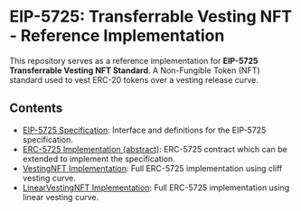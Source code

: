 # EIP-5725: Transferrable Vesting NFT - Reference Implementation
This repository serves as a reference implementation for **EIP-5725 Transferrable Vesting NFT Standard**. A Non-Fungible Token (NFT) standard used to vest ERC-20 tokens over a vesting release curve.

## Contents
- [EIP-5725 Specification](./contracts/IERC5725.sol): Interface and definitions for the EIP-5725 specification.
- [ERC-5725 Implementation (abstract)](./contracts/ERC5725.sol): ERC-5725 contract which can be extended to implement the specification. 
- [VestingNFT Implementation](./contracts/reference/LinearVestingNFT.sol): Full ERC-5725 implementation using cliff vesting curve.
- [LinearVestingNFT Implementation](./contracts/reference/VestingNFT.sol): Full ERC-5725 implementation using linear vesting curve.